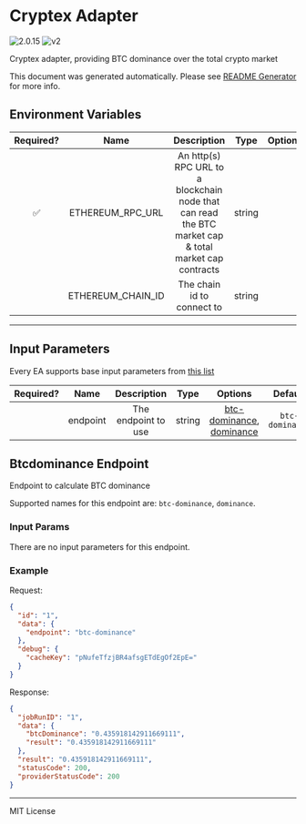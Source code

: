 # Cryptex Adapter

![2.0.15](https://img.shields.io/github/package-json/v/smartcontractkit/external-adapters-js?filename=packages/sources/cryptex/package.json) ![v2](https://img.shields.io/badge/framework%20version-v2-blueviolet)

Cryptex adapter, providing BTC dominance over the total crypto market

This document was generated automatically. Please see [README Generator](../../scripts#readme-generator) for more info.

## Environment Variables

| Required? |       Name        |                                              Description                                              |  Type  | Options | Default |
| :-------: | :---------------: | :---------------------------------------------------------------------------------------------------: | :----: | :-----: | :-----: |
|    ✅     | ETHEREUM_RPC_URL  | An http(s) RPC URL to a blockchain node that can read the BTC market cap & total market cap contracts | string |         |         |
|           | ETHEREUM_CHAIN_ID |                                      The chain id to connect to                                       | string |         |   `1`   |

---

## Input Parameters

Every EA supports base input parameters from [this list](../../core/bootstrap#base-input-parameters)

| Required? |   Name   |     Description     |  Type  |                                   Options                                    |     Default     |
| :-------: | :------: | :-----------------: | :----: | :--------------------------------------------------------------------------: | :-------------: |
|           | endpoint | The endpoint to use | string | [btc-dominance](#btcdominance-endpoint), [dominance](#btcdominance-endpoint) | `btc-dominance` |

## Btcdominance Endpoint

Endpoint to calculate BTC dominance

Supported names for this endpoint are: `btc-dominance`, `dominance`.

### Input Params

There are no input parameters for this endpoint.

### Example

Request:

```json
{
  "id": "1",
  "data": {
    "endpoint": "btc-dominance"
  },
  "debug": {
    "cacheKey": "pNufeTfzjBR4afsgETdEgOf2EpE="
  }
}
```

Response:

```json
{
  "jobRunID": "1",
  "data": {
    "btcDominance": "0.435918142911669111",
    "result": "0.435918142911669111"
  },
  "result": "0.435918142911669111",
  "statusCode": 200,
  "providerStatusCode": 200
}
```

---

MIT License
